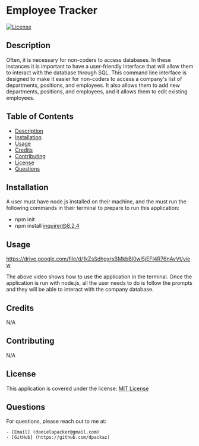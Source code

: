 # Employee Tracker

  [![License](https://img.shields.io/badge/License-MIT-yellow.svg)](https://opensource.org/licenses/MIT)

  ## Description
  Often, it is necessary for non-coders to access databases. In these instances it is important to have a user-friendly interface that will allow them to interact with the database through SQL. This command line interface is designed to make it easier for non-coders to access a company's list of departments, positions, and employees. It also allows them to add new departments, positions, and employees, and it allows them to edit existing employees.

  ## Table of Contents
  - [Description](#description)
  - [Installation](#installation)
  - [Usage](#usage)
  - [Credits](#credits)
  - [Contributing](#contributing)
  - [License](#license)
  - [Questions](#questions)

  ## Installation
  A user must have node.js installed on their machine, and the must run the following commands in their terminal to prepare to run this application:
  - npm init
  - npm install inquirer@8.2.4

  ## Usage
  https://drive.google.com/file/d/1kZsSdhgxrsBMkbBl0wl5jEFI4R76nAvVt/view

  The above video shows how to use the application in the terminal. Once the application is run with node.js, all the user needs to do is follow the prompts and they will be able to interact with the company database.

  ## Credits
  N/A

  ## Contributing
  N/A

  ## License
  This application is covered under the license: [MIT License](https://opensource.org/licenses/MIT)

  ## Questions

  For questions, please reach out to me at:
  
    - [Email] (danielapacker@gmail.com)
    - [GitHub] (https://github.com/dpackaz)